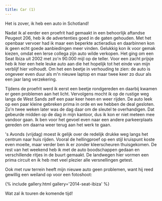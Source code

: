 ```yaml
---
title: Car (1)
---
```

Het is zover, ik heb een auto in Schotland!

Nadat ik al eerder een proefrit had gemaakt in een behoorlijk aftandse Peugeot 206, heb ik de advertenties goed in de gaten gehouden. Met het openbaar vervoer had ik maar een beperkte actieradius en daarbinnen kon ik geen echt goede aanbiedingen meer vinden. Gelukkig kon ik voor gemak kiezen, omdat een Ierse collega zijn auto wilde verkopen. Het ging om een Seat Ibiza uit 2002 met zo'n 90.000 mijl op de teller. Voor een zacht prijsje heb ik hier een hele leuke auto aan die het hopelijk tot het einde van mijn verblijf hier volhoudt. Om het een beetje in verhouding te zien: de auto is ongeveer even duur als m'n nieuwe laptop en maar twee keer zo duur als een jaar lang verzekering.

Tijdens de proefrit werd ik eerst een beetje rondgereden en daarbij kwamen er geen problemen aan het licht. Vervolgens mocht ik op de rustige weg langs de West Sands zelf een paar keer heen en weer rijden. De auto leek op een paar kleine gebreken prima in orde en we hebben de deal gesloten. Zo'n twee weken later was de dag daar om de sleutel te overhandigen. Dat gebeurde midden op de dag in mijn kantoor, dus ik kon er niet meteen mee vandoor gaan. Ik ben voor het gevoel even naar een andere parkeerplaats gereden om daarna weer terug aan het werk te gaan.

's Avonds (vrijdag) moest ik gelijk over de redelijk drukke weg langs het centrum naar huis rijden. Vooral de hellingproef op een stijl kruispunt koste even moeite, maar verder ben ik er zonder kleerscheuren thuisgekomen. De rest van het weekend heb ik met de auto boodschappen gedaan en verschillende ritjes in de buurt gemaakt. De landwegen hier vormen een prima circuit en ik heb met veel plezier alle versnellingen getest.

Ook met ruw terrein heeft mijn nieuwe auto geen problemen, want hij reed gewillig een weiland op voor een fotoshoot:

{% include gallery.html gallery='2014-seat-ibiza' %}

Wat zal ik touren de komende tijd!
